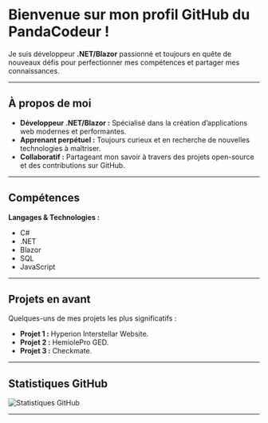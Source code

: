 
# Bienvenue sur mon profil GitHub du PandaCodeur !  
Je suis développeur **.NET/Blazor** passionné et toujours en quête de nouveaux défis pour perfectionner mes compétences et partager mes connaissances.

---

## À propos de moi

- **Développeur .NET/Blazor :** Spécialisé dans la création d’applications web modernes et performantes.  
- **Apprenant perpétuel :** Toujours curieux et en recherche de nouvelles technologies à maîtriser.  
- **Collaboratif :** Partageant mon savoir à travers des projets open-source et des contributions sur GitHub.

---

## Compétences

**Langages & Technologies :**
- C#
- .NET
- Blazor
- SQL
- JavaScript

---

## Projets en avant

Quelques-uns de mes projets les plus significatifs :
- **Projet 1 :** Hyperion Interstellar Website.
- **Projet 2 :** HemiolePro GED.
- **Projet 3 :** Checkmate.

---

## Statistiques GitHub

![Statistiques GitHub](https://github-readme-stats.vercel.app/api?username=VOTRE_USERNAME&show_icons=true&theme=radical)

---

